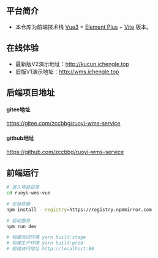 ## 平台简介

* 本仓库为前端技术栈 [Vue3](https://v3.cn.vuejs.org) + [Element Plus](https://element-plus.org/zh-CN) + [Vite](https://cn.vitejs.dev) 版本。

## 在线体验
- 最新版V2演示地址：http://kucun.ichengle.top
- 旧版V1演示地址：http://wms.ichengle.top

## 后端项目地址
#### gitee地址
https://gitee.com/zccbbg/ruoyi-wms-service

#### github地址
https://github.com/zccbbg/ruoyi-wms-service

## 前端运行

```bash
# 进入项目目录
cd ruoyi-wms-vue

# 安装依赖
npm install --registry=https://registry.npmmirror.com

# 启动服务
npm run dev

# 构建测试环境 yarn build:stage
# 构建生产环境 yarn build:prod
# 前端访问地址 http://localhost:80
```